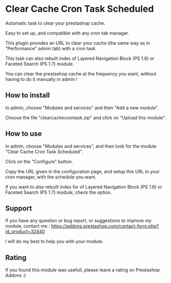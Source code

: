 # Clear Cache Cron Task Scheduled

Automatic task to clear your prestashop cache.

Easy to set up, and compatible with any cron tab manager.

This plugin provides an URL to clear your cache (the same way as in "Performance" admin tab) with a cron task.

This task can also rebuilt index of Layered Navigation Block (PS 1.6) or Faceted Search (PS 1.7) module.

You can clear the prestashop cache at the frequency you want, without having to do it manually in admin !

## How to install

In admin, choose "Modules and services" and then "Add a new module". 

Choose the file "clearcachecrontask.zip" and click on "Upload this module".

## How to use

In admin, choose "Modules and services", and then look for the module "Clear Cache Cron Task Scheduled".

Click on the "Configure" button.

Copy the URL given in the configuration page, and setup this URL in your cron manager, with the schedule you want.

If you want to also rebuilt index for of Layered Navigation Block (PS 1.6) or Faceted Search (PS 1.7) module, check the option.

## Support

If you have any question or bug report, or suggestions to improve my module, contact me : https://addons.prestashop.com/contact-form.php?id_product=32440

I will do my best to help you with your module.

## Rating

If you found this module was usefull, please leave a rating on Prestashop Addons :)